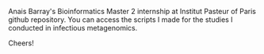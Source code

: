 Anais Barray's Bioinformatics Master 2 internship at Institut Pasteur of Paris github repository. You can access the scripts I made for the studies I conducted in infectious metagenomics.

Cheers!
